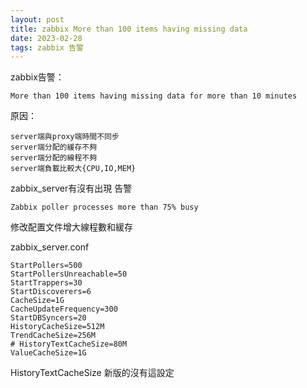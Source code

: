```yaml
---
layout: post
title: zabbix More than 100 items having missing data
date: 2023-02-28
tags: zabbix 告警 
---
```


zabbix告警：
```
More than 100 items having missing data for more than 10 minutes
```

原因：
```
server端與proxy端時間不同步
server端分配的緩存不夠
server端分配的線程不夠
server端負載比較大{CPU,IO,MEM}
```

zabbix_server有沒有出現 告警
```
Zabbix poller processes more than 75% busy
```

修改配置文件增大線程數和緩存

zabbix_server.conf

```
StartPollers=500
StartPollersUnreachable=50
StartTrappers=30
StartDiscoverers=6
CacheSize=1G
CacheUpdateFrequency=300
StartDBSyncers=20
HistoryCacheSize=512M
TrendCacheSize=256M
# HistoryTextCacheSize=80M
ValueCacheSize=1G
```
HistoryTextCacheSize 新版的沒有這設定
